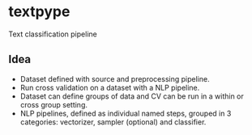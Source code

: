 # textpype

Text classification pipeline

## Idea

* Dataset defined with source and preprocessing pipeline.
* Run cross validation on a dataset with a NLP pipeline.
* Dataset can define groups of data and CV can be run in a within or
  cross group setting.
* NLP pipelines, defined as individual named steps, grouped in 3
  categories: vectorizer, sampler (optional) and classifier.
